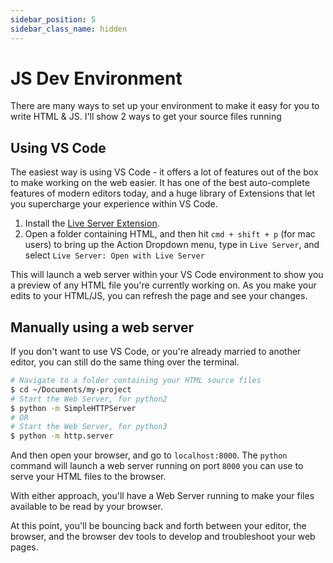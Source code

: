 ```yaml
---
sidebar_position: 5
sidebar_class_name: hidden
---
```


# JS Dev Environment

There are many ways to set up your environment to make it easy for you to write HTML & JS. I'll show 2 ways to get your source files running

## Using VS Code

The easiest way is using VS Code - it offers a lot of features out of the box to make working on the web easier. It has one of the best auto-complete features of modern editors today, and a huge library of Extensions that let you supercharge your experience within VS Code.

1. Install the [Live Server Extension](https://marketplace.visualstudio.com/items?itemName=ritwickdey.LiveServer).
2. Open a folder containing HTML, and then hit `cmd + shift + p` (for mac users) to bring up the Action Dropdown menu, type in `Live Server`, and select `Live Server: Open with Live Server`

This will launch a web server within your VS Code environment to show you a preview of any HTML file you're currently working on. As you make your edits to your HTML/JS, you can refresh the page and see your changes.

## Manually using a web server

If you don't want to use VS Code, or you're already married to another editor, you can still do the same thing over the terminal.

```bash
# Navigate to a folder containing your HTML source files
$ cd ~/Documents/my-project
# Start the Web Server, for python2
$ python -m SimpleHTTPServer
# OR
# Start the Web Server, for python3
$ python -m http.server
```
And then open your browser, and go to `localhost:8000`. The `python` command will launch a web server running on port `8000` you can use to serve your HTML files to the browser.

With either approach, you'll have a Web Server running to make your files available to be read by your browser.

At this point, you'll be bouncing back and forth between your editor, the browser, and the browser dev tools to develop and troubleshoot your web pages.
